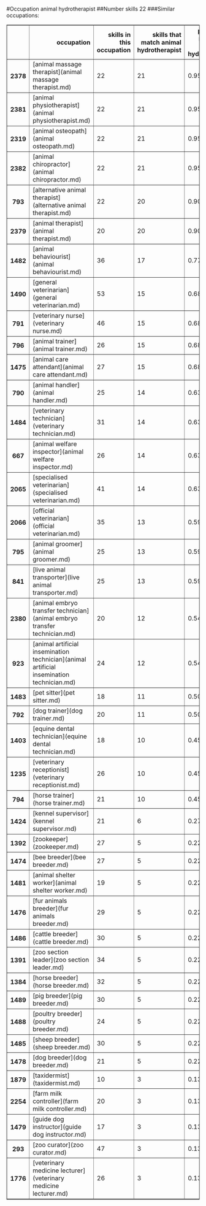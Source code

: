 #Occupation animal hydrotherapist
##Number skills 22
###Similar occupations:
<table border="1" class="dataframe">
  <thead>
    <tr style="text-align: right;">
      <th></th>
      <th>occupation</th>
      <th>skills in this occupation</th>
      <th>skills that match animal hydrotherapist</th>
      <th>percentage match with animal hydrotherapist</th>
      <th>skills not in animal hydrotherapist</th>
    </tr>
  </thead>
  <tbody>
    <tr>
      <th>2378</th>
      <td>[animal massage therapist](animal massage therapist.md)</td>
      <td>22</td>
      <td>21</td>
      <td>0.954545</td>
      <td>1</td>
    </tr>
    <tr>
      <th>2381</th>
      <td>[animal physiotherapist](animal physiotherapist.md)</td>
      <td>22</td>
      <td>21</td>
      <td>0.954545</td>
      <td>1</td>
    </tr>
    <tr>
      <th>2319</th>
      <td>[animal osteopath](animal osteopath.md)</td>
      <td>22</td>
      <td>21</td>
      <td>0.954545</td>
      <td>1</td>
    </tr>
    <tr>
      <th>2382</th>
      <td>[animal chiropractor](animal chiropractor.md)</td>
      <td>22</td>
      <td>21</td>
      <td>0.954545</td>
      <td>1</td>
    </tr>
    <tr>
      <th>793</th>
      <td>[alternative animal therapist](alternative animal therapist.md)</td>
      <td>22</td>
      <td>20</td>
      <td>0.909091</td>
      <td>2</td>
    </tr>
    <tr>
      <th>2379</th>
      <td>[animal therapist](animal therapist.md)</td>
      <td>20</td>
      <td>20</td>
      <td>0.909091</td>
      <td>0</td>
    </tr>
    <tr>
      <th>1482</th>
      <td>[animal behaviourist](animal behaviourist.md)</td>
      <td>36</td>
      <td>17</td>
      <td>0.772727</td>
      <td>19</td>
    </tr>
    <tr>
      <th>1490</th>
      <td>[general veterinarian](general veterinarian.md)</td>
      <td>53</td>
      <td>15</td>
      <td>0.681818</td>
      <td>38</td>
    </tr>
    <tr>
      <th>791</th>
      <td>[veterinary nurse](veterinary nurse.md)</td>
      <td>46</td>
      <td>15</td>
      <td>0.681818</td>
      <td>31</td>
    </tr>
    <tr>
      <th>796</th>
      <td>[animal trainer](animal trainer.md)</td>
      <td>26</td>
      <td>15</td>
      <td>0.681818</td>
      <td>11</td>
    </tr>
    <tr>
      <th>1475</th>
      <td>[animal care attendant](animal care attendant.md)</td>
      <td>27</td>
      <td>15</td>
      <td>0.681818</td>
      <td>12</td>
    </tr>
    <tr>
      <th>790</th>
      <td>[animal handler](animal handler.md)</td>
      <td>25</td>
      <td>14</td>
      <td>0.636364</td>
      <td>11</td>
    </tr>
    <tr>
      <th>1484</th>
      <td>[veterinary technician](veterinary technician.md)</td>
      <td>31</td>
      <td>14</td>
      <td>0.636364</td>
      <td>17</td>
    </tr>
    <tr>
      <th>667</th>
      <td>[animal welfare inspector](animal welfare inspector.md)</td>
      <td>26</td>
      <td>14</td>
      <td>0.636364</td>
      <td>12</td>
    </tr>
    <tr>
      <th>2065</th>
      <td>[specialised veterinarian](specialised veterinarian.md)</td>
      <td>41</td>
      <td>14</td>
      <td>0.636364</td>
      <td>27</td>
    </tr>
    <tr>
      <th>2066</th>
      <td>[official veterinarian](official veterinarian.md)</td>
      <td>35</td>
      <td>13</td>
      <td>0.590909</td>
      <td>22</td>
    </tr>
    <tr>
      <th>795</th>
      <td>[animal groomer](animal groomer.md)</td>
      <td>25</td>
      <td>13</td>
      <td>0.590909</td>
      <td>12</td>
    </tr>
    <tr>
      <th>841</th>
      <td>[live animal transporter](live animal transporter.md)</td>
      <td>25</td>
      <td>13</td>
      <td>0.590909</td>
      <td>12</td>
    </tr>
    <tr>
      <th>2380</th>
      <td>[animal embryo transfer technician](animal embryo transfer technician.md)</td>
      <td>20</td>
      <td>12</td>
      <td>0.545455</td>
      <td>8</td>
    </tr>
    <tr>
      <th>923</th>
      <td>[animal artificial insemination technician](animal artificial insemination technician.md)</td>
      <td>24</td>
      <td>12</td>
      <td>0.545455</td>
      <td>12</td>
    </tr>
    <tr>
      <th>1483</th>
      <td>[pet sitter](pet sitter.md)</td>
      <td>18</td>
      <td>11</td>
      <td>0.500000</td>
      <td>7</td>
    </tr>
    <tr>
      <th>792</th>
      <td>[dog trainer](dog trainer.md)</td>
      <td>20</td>
      <td>11</td>
      <td>0.500000</td>
      <td>9</td>
    </tr>
    <tr>
      <th>1403</th>
      <td>[equine dental technician](equine dental technician.md)</td>
      <td>18</td>
      <td>10</td>
      <td>0.454545</td>
      <td>8</td>
    </tr>
    <tr>
      <th>1235</th>
      <td>[veterinary receptionist](veterinary receptionist.md)</td>
      <td>26</td>
      <td>10</td>
      <td>0.454545</td>
      <td>16</td>
    </tr>
    <tr>
      <th>794</th>
      <td>[horse trainer](horse trainer.md)</td>
      <td>21</td>
      <td>10</td>
      <td>0.454545</td>
      <td>11</td>
    </tr>
    <tr>
      <th>1424</th>
      <td>[kennel supervisor](kennel supervisor.md)</td>
      <td>21</td>
      <td>6</td>
      <td>0.272727</td>
      <td>15</td>
    </tr>
    <tr>
      <th>1392</th>
      <td>[zookeeper](zookeeper.md)</td>
      <td>27</td>
      <td>5</td>
      <td>0.227273</td>
      <td>22</td>
    </tr>
    <tr>
      <th>1474</th>
      <td>[bee breeder](bee breeder.md)</td>
      <td>27</td>
      <td>5</td>
      <td>0.227273</td>
      <td>22</td>
    </tr>
    <tr>
      <th>1481</th>
      <td>[animal shelter worker](animal shelter worker.md)</td>
      <td>19</td>
      <td>5</td>
      <td>0.227273</td>
      <td>14</td>
    </tr>
    <tr>
      <th>1476</th>
      <td>[fur animals breeder](fur animals breeder.md)</td>
      <td>29</td>
      <td>5</td>
      <td>0.227273</td>
      <td>24</td>
    </tr>
    <tr>
      <th>1486</th>
      <td>[cattle breeder](cattle breeder.md)</td>
      <td>30</td>
      <td>5</td>
      <td>0.227273</td>
      <td>25</td>
    </tr>
    <tr>
      <th>1391</th>
      <td>[zoo section leader](zoo section leader.md)</td>
      <td>34</td>
      <td>5</td>
      <td>0.227273</td>
      <td>29</td>
    </tr>
    <tr>
      <th>1384</th>
      <td>[horse breeder](horse breeder.md)</td>
      <td>32</td>
      <td>5</td>
      <td>0.227273</td>
      <td>27</td>
    </tr>
    <tr>
      <th>1489</th>
      <td>[pig breeder](pig breeder.md)</td>
      <td>30</td>
      <td>5</td>
      <td>0.227273</td>
      <td>25</td>
    </tr>
    <tr>
      <th>1488</th>
      <td>[poultry breeder](poultry breeder.md)</td>
      <td>24</td>
      <td>5</td>
      <td>0.227273</td>
      <td>19</td>
    </tr>
    <tr>
      <th>1485</th>
      <td>[sheep breeder](sheep breeder.md)</td>
      <td>30</td>
      <td>5</td>
      <td>0.227273</td>
      <td>25</td>
    </tr>
    <tr>
      <th>1478</th>
      <td>[dog breeder](dog breeder.md)</td>
      <td>21</td>
      <td>5</td>
      <td>0.227273</td>
      <td>16</td>
    </tr>
    <tr>
      <th>1879</th>
      <td>[taxidermist](taxidermist.md)</td>
      <td>10</td>
      <td>3</td>
      <td>0.136364</td>
      <td>7</td>
    </tr>
    <tr>
      <th>2254</th>
      <td>[farm milk controller](farm milk controller.md)</td>
      <td>20</td>
      <td>3</td>
      <td>0.136364</td>
      <td>17</td>
    </tr>
    <tr>
      <th>1479</th>
      <td>[guide dog instructor](guide dog instructor.md)</td>
      <td>17</td>
      <td>3</td>
      <td>0.136364</td>
      <td>14</td>
    </tr>
    <tr>
      <th>293</th>
      <td>[zoo curator](zoo curator.md)</td>
      <td>47</td>
      <td>3</td>
      <td>0.136364</td>
      <td>44</td>
    </tr>
    <tr>
      <th>1776</th>
      <td>[veterinary medicine lecturer](veterinary medicine lecturer.md)</td>
      <td>26</td>
      <td>3</td>
      <td>0.136364</td>
      <td>23</td>
    </tr>
  </tbody>
</table>
